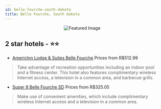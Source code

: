 ```yaml
---
id: belle-fourche-south-dakota
title: Belle Fourche, South Dakota
---
```


<center><img src="https://i.travelapi.com/hotels/2000000/1470000/1469200/1469184/8e552f3e_z.jpg" alt="Featured Image" /></center>


##  2 star hotels - ⭐️⭐️

-    [AmericInn Lodge & Suites Belle Fourche](https://us.hurb.com/hotels/belle-fourche/americinn-lodge-suites-belle-fourche-JNP-JP889869?cmp=18055) Prices from R$512.99
   > Take advantage of recreation opportunities including an indoor pool and a fitness center. This hotel also features complimentary wireless Internet access, a television in a common area, and barbecue grills.
-    [Super 8 Belle Fourche SD](https://us.hurb.com/hotels/belle-fourche/super-8-belle-fourche-sd-JNP-JP071013?cmp=18055) Prices from R$325.05
   > Make use of convenient amenities, which include complimentary wireless Internet access and a television in a common area.
